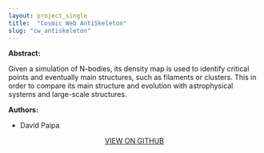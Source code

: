 ```yaml
---
layout: project_single
title:  "Cosmic Web AntiSkeleton"
slug: "cw_antiskeleton"
---
```

**Abstract:**

Given a simulation of N-bodies, its density map is used to identify critical
points and eventually main structures, such as filaments or clusters. This in
order to compare its main structure and evolution with astrophysical systems
and large-scale structures.

**Authors:**

* David Paipa

<center>
  <a href="https://github.com/PaipaPsyche/Cosmic-Web-AntiSkeleton">VIEW ON GITHUB</a>
</center>
